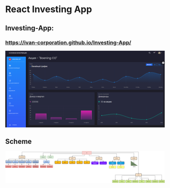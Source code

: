 # React Investing App
## Investing-App:
### https://ivan-corporation.github.io/Investing-App/

<img src="https://github.com/Ivan-Corporation/Investing-App/blob/main/version%201.png">

## Scheme
<img src="https://github.com/Ivan-Corporation/Investing-App/blob/main/InvestApp_Scheme.png">
